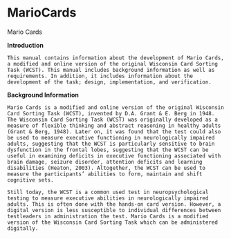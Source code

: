 # MarioCards
Mario Cards

<b>Introduction</b> 

	This manual contains information about the development of Mario Cards, a modified and online version of the original Wisconsin Card Sorting Task (WCST). This manual includes background information as well as requirements. In addition, it includes information about the development of the task; design, implementation, and verification. 

<b>Background Information</b> 

	Mario Cards is a modified and online version of the original Wisconsin Card Sorting Task (WCST), invented by D.A. Grant & E. Berg in 1948. The Wisconsin Card Sorting Task (WCST) was originally developed as a measure of flexible thinking and abstract reasoning in healthy adults (Grant & Berg, 1948). Later on, it was found that the test could also be used to measure executive functioning in neurologically impaired adults, suggesting that the WCST is particularly sensitive to brain dysfunction in the frontal lobes, suggesting that the WCST can be useful in examining deficits in executive functioning associated with brain damage, seizure disorder, attention deficits and learning disabilities (Heaton, 2003). Altogether, the WCST can be used to measure the participants’ abilities to form, maintain and shift cognitive sets. 
	
	Still today, the WCST is a common used test in neuropsychological testing to measure executive abilities in neurologically impaired adults. This is often done with the hands-on card version. However, a digital version is less susceptible to individual differences between testleaders in administration the test. Mario Cards is a modified version of the Wisconsin Card Sorting Task which can be administered digitally. 
